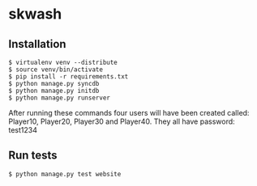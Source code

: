 skwash
======

## Installation

    $ virtualenv venv --distribute
    $ source venv/bin/activate
    $ pip install -r requirements.txt
    $ python manage.py syncdb
    $ python manage.py initdb
    $ python manage.py runserver

After running these commands four users will have been created called: Player10, Player20, Player30 and Player40. They all have password: test1234

## Run tests

    $ python manage.py test website
